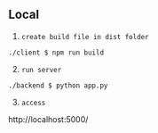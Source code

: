 ## Local

1. `create build file in dist folder `

```
./client $ npm run build
```

2. `run server `
```
./backend $ python app.py 
```

3. `access`

http://localhost:5000/